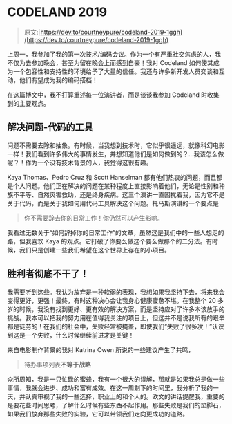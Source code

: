 # CODELAND 2019

> 原文:[https://dev.to/courtneypure/codeland-2019-1ggh](https://dev.to/courtneypure/codeland-2019-1ggh)

上周一，我参加了我的第一次技术/编码会议。作为一个有严重社交焦虑的人，我不仅为去参加晚会，甚至为留在晚会上而感到自豪！我对 Codeland 如何使其成为一个包容性和支持性的环境给予了大量的信任。我还与许多新开发人员交谈和互动，他们有望成为我的编码搭档！

在这篇博文中，我不打算重述每一位演讲者，而是谈谈我参加 Codeland 时收集到的主要观点。

## [](#problem-solving-the-tool-of-code)解决问题-代码的工具

问题不需要去除和抽象。有时候，当我想到技术时，它似乎很遥远，就像科幻电影一样！我们看到许多伟大的事情发生，并想知道他们是如何做到的？...我该怎么做呢？！作为一个没有技术背景的人，我觉得这很有趣。

Kaya Thomas、Pedro Cruz 和 Scott Hanselman 都有他们热衷的问题，而且都是个人问题。他们正在解决的问题在某种程度上直接影响着他们，无论是性别和种族不平等、自然灾害救助，还是终身疾病。这三个演讲一直困扰着我，因为它不是关于代码，而是关于我如何用代码工具解决这个问题。托马斯演讲的一个要点是

> 你不需要辞去你的日常工作！你仍然可以产生影响。

我看过无数关于“如何辞掉你的日常工作”的文章，虽然这是我们中的一些人想走的路，但我喜欢 Kaya 的观点。它打破了你要么做这个要么做那个的二分法。有时候，我们只是创建一些我们希望在这个世界上存在的小项目。

## [](#winners-totally-quit)胜利者彻底不干了！

我需要听到这些。我认为放弃是一种软弱的表现，我想如果我坚持下去，将来我会变得更好，更强！最终，有时这种决心会让我身心健康疲惫不堪。在我整个 20 多岁的时候，我没有找到更好、更有效的解决方案，而是坚持应对了许多本该放手的挑战。我本可以把我的努力用在值得我关注的项目上，但这并不是说我所有的艰辛都是徒劳的！在我们的社会中，失败经常被掩盖，即使我们“失败了很多次！”认识到这是一个失败，什么时候继续前进才是关键！

来自电影制作背景的我对 Katrina Owen 所说的一些建议产生了共鸣，

> 待办事项列表**不等于战略**

众所周知，我是一只忙碌的蜜蜂，我有一个很大的误解，那就是如果我总是做一些事情，我就会进步、成功和富有成效。在这一周剩下的时间里，我分析了我的一天，并认真审视了我的一些选择，职业上的和个人的。欧文的讲话提醒我，重要的是要花些时间思考，了解什么时候有些东西不起作用。那些失败是我们的垫脚石，如果我们放弃那些失败的实验，它可以带领我们走向更成功的道路。